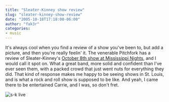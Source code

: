 ```yaml
---
title: "Sleater-Kinney show review"
slug: "sleater-kinney-show-review"
date: "2005-10-18T17:18:00-06:00"
author: "fak3r"
categories:
- music
---
```


It's always cool when you find a review of a show you've been to, but add a picture, and then you're really feelin' it.  The venerable Pitchfork has a review of Sleater-Kinney's [October 8th show at Mississippi Nights](http://www.pitchforkmedia.com/features/live/s/sleater-kinney-05/), and I would call it spot on.  What a great band, more solid and confident than I've ever seen them, with a packed crowd that just went nuts for everything they did.  That kind of response makes me happy to be seeing shows in St. Louis, and is what a rock and roll show is supposed to be like.  And yeah, I came there to be entertained Carrie, and I was, so don't fret.


![s-k live](http://fak3r.com/wp-content/uploads/2006/06/sklive.jpg)
